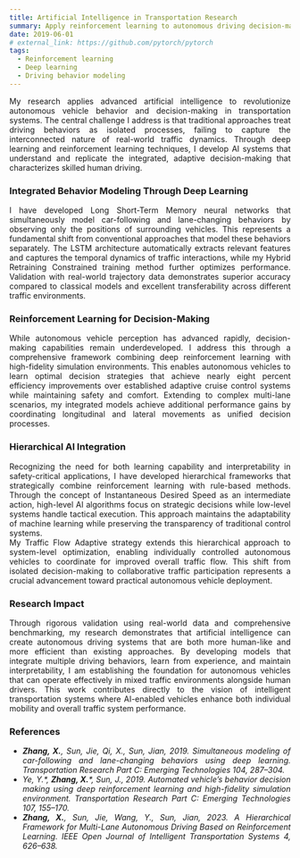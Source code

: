 ```yaml
---
title: Artificial Intelligence in Transportation Research
summary: Apply reinforcement learning to autonomous driving decision-making, enabling AVs to drive adaptively in traffic, and advance deep learning techniques to accurately reproduce human driving behaviors.
date: 2019-06-01
# external_link: https://github.com/pytorch/pytorch
tags:
  - Reinforcement learning
  - Deep learning
  - Driving behavior modeling
---
```

<div align="justify">My research applies advanced artificial intelligence to revolutionize autonomous vehicle behavior and decision-making in transportation systems. The central challenge I address is that traditional approaches treat driving behaviors as isolated processes, failing to capture the interconnected nature of real-world traffic dynamics. Through deep learning and reinforcement learning techniques, I develop AI systems that understand and replicate the integrated, adaptive decision-making that characterizes skilled human driving.</div>

<h3> Integrated Behavior Modeling Through Deep Learning</h3>
<div align="justify">I have developed Long Short-Term Memory neural networks that simultaneously model car-following and lane-changing behaviors by observing only the positions of surrounding vehicles. This represents a fundamental shift from conventional approaches that model these behaviors separately. The LSTM architecture automatically extracts relevant features and captures the temporal dynamics of traffic interactions, while my Hybrid Retraining Constrained training method further optimizes performance. Validation with real-world trajectory data demonstrates superior accuracy compared to classical models and excellent transferability across different traffic environments.</div>

<h3> Reinforcement Learning for Decision-Making</h3>
<div align="justify">While autonomous vehicle perception has advanced rapidly, decision-making capabilities remain underdeveloped. I address this through a comprehensive framework combining deep reinforcement learning with high-fidelity simulation environments. This enables autonomous vehicles to learn optimal decision strategies that achieve nearly eight percent efficiency improvements over established adaptive cruise control systems while maintaining safety and comfort. Extending to complex multi-lane scenarios, my integrated models achieve additional performance gains by coordinating longitudinal and lateral movements as unified decision processes.</div>

<h3> Hierarchical AI Integration</h3>
<div align="justify">Recognizing the need for both learning capability and interpretability in safety-critical applications, I have developed hierarchical frameworks that strategically combine reinforcement learning with rule-based methods. Through the concept of Instantaneous Desired Speed as an intermediate action, high-level AI algorithms focus on strategic decisions while low-level systems handle tactical execution. This approach maintains the adaptability of machine learning while preserving the transparency of traditional control systems.<br>
My Traffic Flow Adaptive strategy extends this hierarchical approach to system-level optimization, enabling individually controlled autonomous vehicles to coordinate for improved overall traffic flow. This shift from isolated decision-making to collaborative traffic participation represents a crucial advancement toward practical autonomous vehicle deployment.</div>

<h3> Research Impact</h3>
<div align="justify">Through rigorous validation using real-world data and comprehensive benchmarking, my research demonstrates that artificial intelligence can create autonomous driving systems that are both more human-like and more efficient than existing approaches. By developing models that integrate multiple driving behaviors, learn from experience, and maintain interpretability, I am establishing the foundation for autonomous vehicles that can operate effectively in mixed traffic environments alongside human drivers. This work contributes directly to the vision of intelligent transportation systems where AI-enabled vehicles enhance both individual mobility and overall traffic system performance.</div>

<h3> References</h3>
<div align="justify">
<cite> 
<ul>
<li><b>Zhang, X.</b>, Sun, Jie, Qi, X., Sun, Jian, 2019. Simultaneous modeling of car-following and lane-changing behaviors using deep learning. Transportation Research Part C: Emerging Technologies 104, 287–304.</li>  
<li>Ye, Y.*, <b>Zhang, X.</b>*, Sun, J., 2019. Automated vehicle’s behavior decision making using deep reinforcement learning and high-fidelity simulation environment. Transportation Research Part C: Emerging Technologies 107, 155–170.</li>
<li><b>Zhang, X.</b>, Sun, Jie, Wang, Y., Sun, Jian, 2023. A Hierarchical Framework for Multi-Lane Autonomous Driving Based on Reinforcement Learning. IEEE Open Journal of Intelligent Transportation Systems 4, 626–638.</li></ul> 
</cite>
</div>
<!-- PyTorch is a Python package that provides tensor computation (like NumPy) with strong GPU acceleration. -->

<!--more-->
